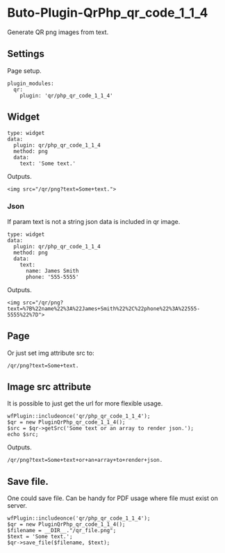 # Buto-Plugin-QrPhp_qr_code_1_1_4

Generate QR png images from text.


## Settings

Page setup.
```
plugin_modules:
  qr:
    plugin: 'qr/php_qr_code_1_1_4'
```

## Widget

```
type: widget
data:
  plugin: qr/php_qr_code_1_1_4
  method: png
  data:
    text: 'Some text.'
```

Outputs.

```
<img src="/qr/png?text=Some+text.">
```

### Json 

If param text is not a string json data is included in qr image.

```
type: widget
data:
  plugin: qr/php_qr_code_1_1_4
  method: png
  data:
    text:
      name: James Smith
      phone: '555-5555'
```

Outputs.

```
<img src="/qr/png?text=%7B%22name%22%3A%22James+Smith%22%2C%22phone%22%3A%22555-5555%22%7D">
```


## Page

Or just set img attribute src to:

```
/qr/png?text=Some+text.
```


## Image src attribute

It is possible to just get the url for more flexible usage.

```
wfPlugin::includeonce('qr/php_qr_code_1_1_4');
$qr = new PluginQrPhp_qr_code_1_1_4();
$src = $qr->getSrc('Some text or an array to render json.');
echo $src;
```

Outputs.

```
/qr/png?text=Some+text+or+an+array+to+render+json.
```

## Save file.

One could save file. Can be handy for PDF usage where file must exist on server.

```
wfPlugin::includeonce('qr/php_qr_code_1_1_4');
$qr = new PluginQrPhp_qr_code_1_1_4();
$filename = __DIR__."/qr_file.png";
$text = 'Some text.';
$qr->save_file($filename, $text);
```



